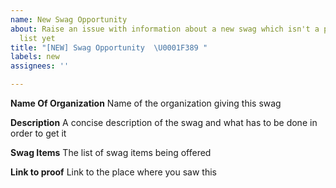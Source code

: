 ```yaml
---
name: New Swag Opportunity
about: Raise an issue with information about a new swag which isn't a part of the
  list yet
title: "[NEW] Swag Opportunity  \U0001F389 "
labels: new
assignees: ''

---
```


**Name Of Organization**
Name of the organization giving this swag

**Description**
A concise description of the swag and what has to be done in order to get it

**Swag Items**
The list of swag items being offered

**Link to proof**
Link to the place where you saw this
